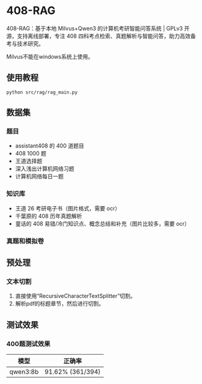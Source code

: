 # 408-RAG

408-RAG：基于本地 Milvus+Qwen3 的计算机考研智能问答系统 | GPLv3 开源，支持离线部署，专注 408 四科考点检索、真题解析与智能问答，助力高效备考与技术研究。

Milvus不能在windows系统上使用。

## 使用教程
```
python src/rag/rag_main.py
```

## 数据集

### 题目

- assistant408 的 400 道题目
- 408 1000 题
- 王道选择题
- 深入浅出计算机网络习题
- 计算机网络每日一题

### 知识库

- 王道 26 考研电子书（图片格式，需要 ocr）
- 千葉原的 408 历年真题解析
- 童话的 408 易错/冷门知识点、概念总结和补充（图片比较多，需要 ocr）

### 真题和模拟卷

## 预处理

### 文本切割
1. 直接使用“RecursiveCharacterTextSplitter”切割。
2. 解析pdf的标题章节，然后进行切割。

## 测试效果

### 400题测试效果

| 模型     | 正确率           |
| -------- | ---------------- |
| qwen3:8b | 91.62% (361/394) |
